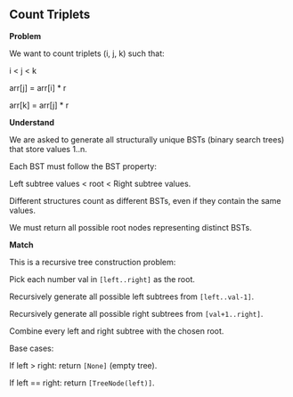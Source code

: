 ## Count Triplets
**Problem**

We want to count triplets (i, j, k) such that:

i < j < k

arr[j] = arr[i] * r

arr[k] = arr[j] * r

**Understand**

We are asked to generate all structurally unique BSTs (binary search trees) that store values 1..n.

Each BST must follow the BST property:

Left subtree values < root < Right subtree values.

Different structures count as different BSTs, even if they contain the same values.

We must return all possible root nodes representing distinct BSTs.

**Match**

This is a recursive tree construction problem:

Pick each number val in `[left..right]` as the root.

Recursively generate all possible left subtrees from `[left..val-1]`.

Recursively generate all possible right subtrees from `[val+1..right]`.

Combine every left and right subtree with the chosen root.

Base cases:

If left > right: return `[None]` (empty tree).

If left == right: return `[TreeNode(left)]`.